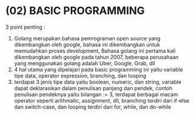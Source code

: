 # (02) BASIC PROGRAMMING

3 point penting :
1. Golang merupakan bahasa pemrograman open source yang dikembangkan oleh google, bahasa ini dikembangkan untuk memudahkan proses development, Bahasa golang ini pertama kali dikembangkan oleh google pada tahun 2007, beberapa perusahaan yang menggunakan golang adalah Uber, Google, Grab, dll
2. 4 hal utama yang dipelajari pada basic programming ini yaitu variable tipe data, operator expression, branching, dan looping
3. terdapat 3 jenis tipe data yaitu boolean, numeric, dan string, variable dapat deklarasikan dalam penulisan panjang dan pendek, contoh penulisan pendeknya yaitu bilangan := 3, terdapat berbagai macam operator seperti arithmatic, assignment, dll, branching terdiri dari if-else dan switch-case, dan looping terdiri dari for, while, dan do-while